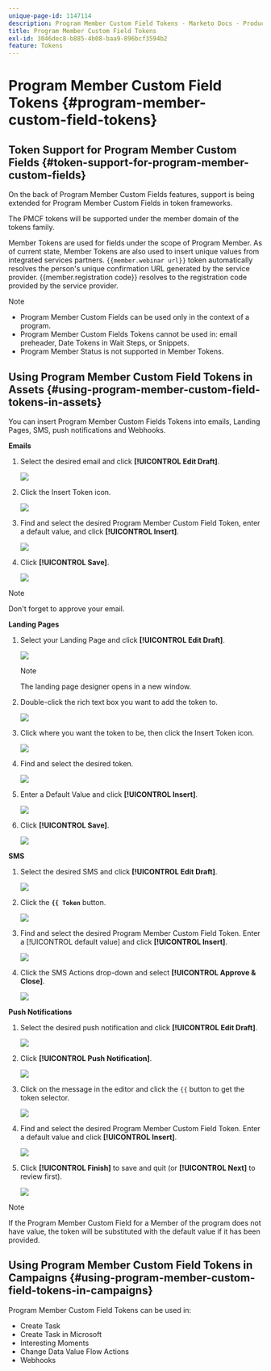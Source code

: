 ```yaml
---
unique-page-id: 1147114
description: Program Member Custom Field Tokens - Marketo Docs - Product Documentation
title: Program Member Custom Field Tokens
exl-id: 3046dec8-b885-4b08-baa9-896bcf3594b2
feature: Tokens
---
```

# Program Member Custom Field Tokens {#program-member-custom-field-tokens}

## Token Support for Program Member Custom Fields {#token-support-for-program-member-custom-fields}

On the back of Program Member Custom Fields features, support is being extended for Program Member Custom Fields in token frameworks.

The PMCF tokens will be supported under the member domain of the tokens family.

Member Tokens are used for fields under the scope of Program Member. As of current state, Member Tokens are also used to insert unique values from integrated services partners. `{{member.webinar url}}` token automatically resolves the person's unique confirmation URL generated by the service provider. {{member.registration code}} resolves to the registration code provided by the service provider.

>[!NOTE]
>
>* Program Member Custom Fields can be used only in the context of a program.
>* Program Member Custom Fields Tokens cannot be used in: email preheader, Date Tokens in Wait Steps, or Snippets.
>* Program Member Status is not supported in Member Tokens.

## Using Program Member Custom Field Tokens in Assets {#using-program-member-custom-field-tokens-in-assets}

You can insert Program Member Custom Fields Tokens into emails, Landing Pages, SMS, push notifications and Webhooks.

**Emails**

1. Select the desired email and click **[!UICONTROL Edit Draft]**.

   ![](assets/program-member-custom-field-tokens-1.png)

1. Click the Insert Token icon.

   ![](assets/program-member-custom-field-tokens-2.png)

1. Find and select the desired Program Member Custom Field Token, enter a default value, and click **[!UICONTROL Insert]**.

   ![](assets/program-member-custom-field-tokens-3.png)

1. Click **[!UICONTROL Save]**.

   ![](assets/program-member-custom-field-tokens-4.png)

>[!NOTE]
>
>Don't forget to approve your email.

**Landing Pages**

1. Select your Landing Page and click **[!UICONTROL Edit Draft]**.

   ![](assets/program-member-custom-field-tokens-5.png)

   >[!NOTE]
   >
   >The landing page designer opens in a new window.

1. Double-click the rich text box you want to add the token to.

   ![](assets/program-member-custom-field-tokens-6.png)

1. Click where you want the token to be, then click the Insert Token icon.

   ![](assets/program-member-custom-field-tokens-7.png)

1. Find and select the desired token.

   ![](assets/program-member-custom-field-tokens-8.png)

1. Enter a Default Value and click **[!UICONTROL Insert]**.

   ![](assets/program-member-custom-field-tokens-9.png)

1. Click **[!UICONTROL Save]**.

   ![](assets/program-member-custom-field-tokens-10.png)

**SMS**

1. Select the desired SMS and click **[!UICONTROL Edit Draft]**.

   ![](assets/program-member-custom-field-tokens-11.png)

1. Click the **`{{ Token`** button.

   ![](assets/program-member-custom-field-tokens-12.png)

1. Find and select the desired Program Member Custom Field Token. Enter a [!UICONTROL default value] and click **[!UICONTROL Insert]**.

   ![](assets/program-member-custom-field-tokens-13.png)

1. Click the SMS Actions drop-down and select **[!UICONTROL Approve & Close]**.

   ![](assets/program-member-custom-field-tokens-14.png)

**Push Notifications**

1. Select the desired push notification and click **[!UICONTROL Edit Draft]**.

   ![](assets/program-member-custom-field-tokens-15.png)

1. Click **[!UICONTROL Push Notification]**.

   ![](assets/program-member-custom-field-tokens-16.png)

1. Click on the message in the editor and click the `{{` button to get the token selector.

   ![](assets/program-member-custom-field-tokens-17.png)

1. Find and select the desired Program Member Custom Field Token. Enter a default value and click **[!UICONTROL Insert]**.

   ![](assets/program-member-custom-field-tokens-18.png)

1. Click **[!UICONTROL Finish]** to save and quit (or **[!UICONTROL Next]** to review first).

   ![](assets/program-member-custom-field-tokens-19.png)

>[!NOTE]
>
>If the Program Member Custom Field for a Member of the program does not have value, the token will be substituted with the default value if it has been provided.

## Using Program Member Custom Field Tokens in Campaigns {#using-program-member-custom-field-tokens-in-campaigns}

Program Member Custom Field Tokens can be used in:

* Create Task
* Create Task in Microsoft
* Interesting Moments
* Change Data Value Flow Actions
* Webhooks
